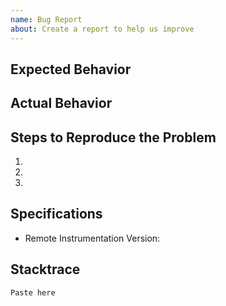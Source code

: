 ```yaml
---
name: Bug Report
about: Create a report to help us improve
---
```


## Expected Behavior

## Actual Behavior

## Steps to Reproduce the Problem

1.
1.
1.

## Specifications

- Remote Instrumentation Version:

## Stacktrace

```
Paste here
```
